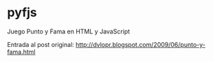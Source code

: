 # pyfjs
Juego Punto y Fama en HTML y JavaScript

Entrada al post original: http://dvlopr.blogspot.com/2009/06/punto-y-fama.html

